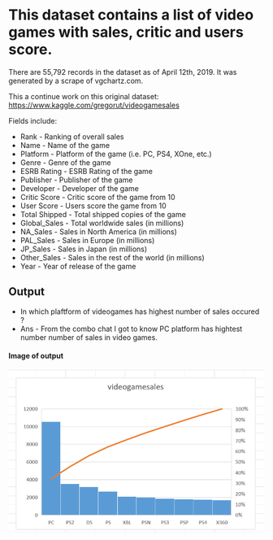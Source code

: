 # This dataset contains a list of video games with sales, critic and users score.

There are 55,792 records in the dataset as of April 12th, 2019. It was generated by a scrape of vgchartz.com.

This a continue work on this original dataset:
https://www.kaggle.com/gregorut/videogamesales

Fields include:

- Rank - Ranking of overall sales
- Name - Name of the game
- Platform - Platform of the game (i.e. PC, PS4, XOne, etc.)
- Genre - Genre of the game
- ESRB Rating - ESRB Rating of the game
- Publisher - Publisher of the game
- Developer - Developer of the game
- Critic Score - Critic score of the game from 10
- User Score - Users score the game from 10
- Total Shipped - Total shipped copies of the game
- Global_Sales - Total worldwide sales (in millions)
- NA_Sales - Sales in North America (in millions)
- PAL_Sales - Sales in Europe (in millions)
- JP_Sales - Sales in Japan (in millions)
- Other_Sales - Sales in the rest of the world (in millions)
- Year - Year of release of the game

## Output 

- In which plaftform of videogames has highest number of sales occured ?
- Ans - From the combo chat I got to know PC platform has hightest number number of sales in video games.

#### Image of output

![Game](Image/game.png)
